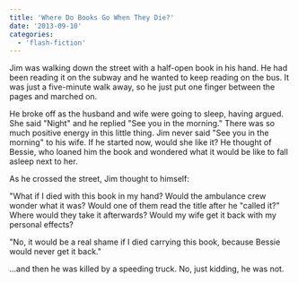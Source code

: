 ```yaml
---
title: 'Where Do Books Go When They Die?'
date: '2013-09-10'
categories:
  - 'flash-fiction'
---
```


Jim was walking down the street with a half-open book in his hand. He had been
reading it on the subway and he wanted to keep reading on the bus. It was just a
five-minute walk away, so he just put one finger between the pages and marched
on.

<!-- truncate -->


He broke off as the husband and wife were going to sleep, having argued. She
said "Night" and he replied "See you in the morning." There was so much positive
energy in this little thing. Jim never said "See you in the morning" to his
wife. If he started now, would she like it? He thought of Bessie, who loaned him
the book and wondered what it would be like to fall asleep next to her.

As he crossed the street, Jim thought to himself:

"What if I died with this book in my hand? Would the ambulance crew wonder what
it was? Would one of them read the title after he "called it?" Where would they
take it afterwards? Would my wife get it back with my personal effects?

"No, it would be a real shame if I died carrying this book, because Bessie would
never get it back."

...and then he was killed by a speeding truck. No, just kidding, he was not.

